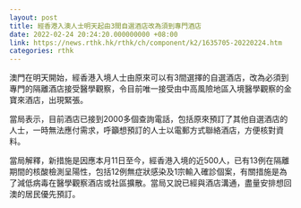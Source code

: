 ```yaml
---
layout: post
title: 經香港入澳人士明天起由3間自選酒店改為須到專門酒店
date: 2022-02-24 20:24:20.000000000 +08:00
link: https://news.rthk.hk/rthk/ch/component/k2/1635705-20220224.htm
categories: rthk
---
```


澳門在明天開始，經香港入境人士由原來可以有3間選擇的自選酒店，改為必須到專門的隔離酒店接受醫學觀察，令目前唯一接受由中高風險地區入境醫學觀察的金寶來酒店，出現緊張。

當局表示，目前酒店已接到2000多個查詢電話，包括原來預訂了其他自選酒店的人士，一時無法應付需求，呼籲想預訂的人士以電郵方式聯絡酒店，方便核對資料。

當局解釋，新措施是因應本月11日至今，經香港入境的近500人，已有13例在隔離期間的核酸檢測呈陽性，包括12例無症狀感染及1宗輸入確診個案，有關措施是為了減低病毒在醫學觀察酒店或社區擴散。當局又說已經與酒店溝通，盡量安排想回澳的居民優先預訂。
